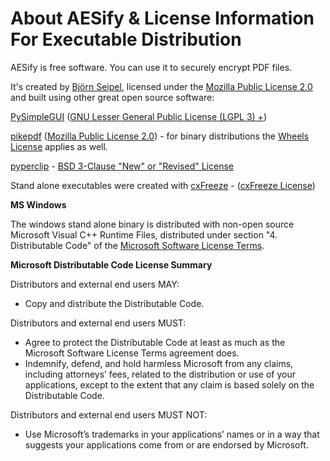 # About AESify & License Information For Executable Distribution

AESify is free software. You can use it to securely encrypt PDF files.

It's created by [Björn Seipel](https://blog.digidigital), licensed under the [Mozilla Public License 2.0](https://github.com/digidigital/AESify/blob/main/LICENSE) and built using other great open source software:

[PySimpleGUI](PySimpleGUI.org) ([GNU Lesser General Public License (LGPL 3) +](https://github.com/PySimpleGUI/PySimpleGUI/blob/master/license.txt))

[pikepdf](https://github.com/pikepdf/pikepdf) ([Mozilla Public License 2.0](https://github.com/pikepdf/pikepdf/blob/master/LICENSE.txt)) - for binary distributions the [Wheels License](https://github.com/pikepdf/pikepdf/blob/master/licenses/license.wheel.txt) applies as well.

[pyperclip](https://github.com/asweigart/pyperclip) - [BSD 3-Clause "New" or "Revised" License](https://github.com/asweigart/pyperclip/blob/master/LICENSE.txt)

Stand alone executables were created with 
[cxFreeze](https://marcelotduarte.github.io/cx_Freeze/) - ([cxFreeze License](https://github.com/marcelotduarte/cx_Freeze/blob/main/doc/src/license.rst))

**MS Windows**

The windows stand alone binary is distributed with non-open source Microsoft Visual C++ Runtime Files, distributed under section "4. Distributable
  Code" of the [Microsoft Software License Terms](https://visualstudio.microsoft.com/license-terms/mlt031619/).

**Microsoft Distributable Code License Summary**

Distributors and external end users MAY:

* Copy and distribute the Distributable Code.

Distributors and external end users MUST:

* Agree to protect the Distributable Code at least as much as the Microsoft Software
  License Terms agreement does.
* Indemnify, defend, and hold harmless Microsoft from any claims, including
  attorneys’ fees, related to the distribution or use of your applications, except
  to the extent that any claim is based solely on the Distributable Code.

Distributors and external end users MUST NOT:

* Use Microsoft’s trademarks in your applications’ names or in a way that
  suggests your applications come from or are endorsed by Microsoft.
